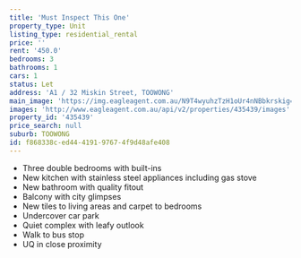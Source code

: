 ```yaml
---
title: 'Must Inspect This One'
property_type: Unit
listing_type: residential_rental
price: ''
rent: '450.0'
bedrooms: 3
bathrooms: 1
cars: 1
status: Let
address: 'A1 / 32 Miskin Street, TOOWONG'
main_image: 'https://img.eagleagent.com.au/N9T4wyuhzTzH1oUr4nNBbkrskig=/1280x854/smart/https://s3-us-west-2.amazonaws.com/eagleagent-orig/images/6824441/405434086-image-M.jpg'
images: 'http://www.eagleagent.com.au/api/v2/properties/435439/images'
property_id: '435439'
price_search: null
suburb: TOOWONG
id: f868338c-ed44-4191-9767-4f9d48afe408
---
```

*  Three double bedrooms with built-ins
*  New kitchen with stainless steel appliances including gas stove
*  New bathroom with quality fitout
*  Balcony with city glimpses
*  New tiles to living areas and carpet to bedrooms
*  Undercover car park
*  Quiet complex with leafy outlook
*  Walk to bus stop
*  UQ in close proximity
